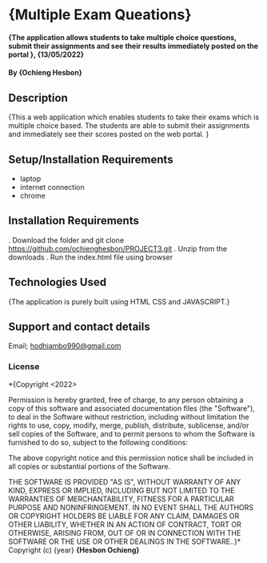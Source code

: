 # {Multiple Exam Queations}
#### {The application allows students to take multiple choice questions, submit their assignments and see their results immediately posted on the portal }, {13/05/2022}
#### By **{Ochieng Hesbon}**
## Description
{This a web application which enables students to take their exams which is multiple choice based. The students are able to submit their assignments and immediately see their scores posted on the web portal. }
## Setup/Installation Requirements
* laptop
* internet connection
* chrome
 ## Installation Requirements
 . Download the folder and git clone https://github.com/ochienghesbon/PROJECT3.git
 . Unzip from the downloads 
 . Run the index.html file using browser
 
## Technologies Used
{The application is purely built using HTML CSS and JAVASCRIPT.}
## Support and contact details
 Email; hodhiambo990@gmail.com
    
### License
*{Copyright <2022> <Hesbon Ochieng>

Permission is hereby granted, free of charge, to any person obtaining a copy of this software and associated documentation files (the "Software"), to deal in the Software without restriction, including without limitation the rights to use, copy, modify, merge, publish, distribute, sublicense, and/or sell copies of the Software, and to permit persons to whom the Software is furnished to do so, subject to the following conditions:

The above copyright notice and this permission notice shall be included in all copies or substantial portions of the Software.

THE SOFTWARE IS PROVIDED "AS IS", WITHOUT WARRANTY OF ANY KIND, EXPRESS OR IMPLIED, INCLUDING BUT NOT LIMITED TO THE WARRANTIES OF MERCHANTABILITY, FITNESS FOR A PARTICULAR PURPOSE AND NONINFRINGEMENT. IN NO EVENT SHALL THE AUTHORS OR COPYRIGHT HOLDERS BE LIABLE FOR ANY CLAIM, DAMAGES OR OTHER LIABILITY, WHETHER IN AN ACTION OF CONTRACT, TORT OR OTHERWISE, ARISING FROM, OUT OF OR IN CONNECTION WITH THE SOFTWARE OR THE USE OR OTHER DEALINGS IN THE SOFTWARE..}*
Copyright (c) {year} **{Hesbon Ochieng}**
